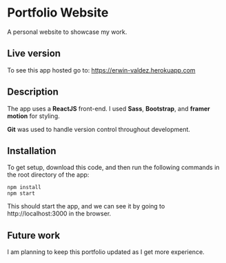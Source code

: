# Portfolio Website
A personal website to showcase my work.

## Live version

To see this app hosted go to: https://erwin-valdez.herokuapp.com

## Description

The app uses a **ReactJS** front-end. I used **Sass**, **Bootstrap**, and **framer motion** for styling. 

**Git** was used to handle version control throughout development.

## Installation

To get setup, download this code, and then run the following commands in the root directory of the app:

    npm install
    npm start

This should start the app, and we can see it by going to http://localhost:3000 in the browser.
 

## Future work
I am planning to keep this portfolio updated as I get more experience. 



    

    




